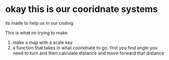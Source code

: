 # okay this is our cooridnate systems
its made to help us in our coding 

This is what im trying to make
1. make a map with a scale key
2. a function that takes in what cooridnate to go. 
first you find angle you need to turn
and then calculate distance and move forward that distance 

